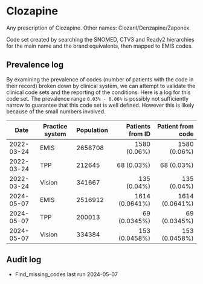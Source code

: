 # Clozapine

Any prescription of Clozapine. Other names: Clozaril/Denzapine/Zaponex.

Code set created by searching the SNOMED, CTV3 and Readv2 hierarchies for the main name and the brand equivalents, then mapped to EMIS codes.

## Prevalence log

By examining the prevalence of codes (number of patients with the code in their record) broken down by clinical system, we can attempt to validate the clinical code sets and the reporting of the conditions. Here is a log for this code set. The prevalence range `0.03% - 0.06%` is possibly not sufficiently narrow to guarantee that this code set is well defined. However this is likely because of the small numbers involved.

| Date       | Practice system | Population | Patients from ID | Patient from code |
| ---------- | --------------- | ---------- | ---------------: | ----------------: |
| 2022-03-24 | EMIS            | 2658708    |     1580 (0.06%) |      1580 (0.06%) |
| 2022-03-24 | TPP             | 212645     |       68 (0.03%) |        68 (0.03%) |
| 2022-03-24 | Vision          | 341667     |      135 (0.04%) |       135 (0.04%) |
| 2024-05-07 | EMIS            | 2516912    |   1614 (0.0641%) |    1614 (0.0641%) |
| 2024-05-07 | TPP             | 200013     |     69 (0.0345%) |      69 (0.0345%) |
| 2024-05-07 | Vision          | 334384     |    153 (0.0458%) |     153 (0.0458%) |

## Audit log

- Find_missing_codes last run 2024-05-07
